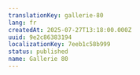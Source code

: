 ```yaml
---
translationKey: gallerie-80
lang: fr
createdAt: 2025-07-27T13:18:00.000Z
uuid: 9e2c86383194
localizationKey: 7eeb1c58b999
status: published
name: Gallerie 80
---
```


